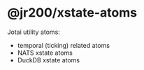 # @jr200/xstate-atoms

Jotai utility atoms:
- temporal (ticking) related atoms
- NATS xstate atoms
- DuckDB xstate atoms
